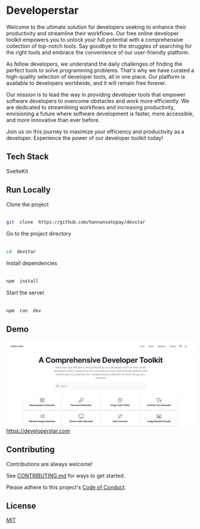 # Developerstar

Welcome to the ultimate solution for developers seeking to enhance their productivity and streamline their workflows. Our free online developer toolkit empowers you to unlock your full potential with a comprehensive collection of top-notch tools. Say goodbye to the struggles of searching for the right tools and embrace the convenience of our user-friendly platform.

As fellow developers, we understand the daily challenges of finding the perfect tools to solve programming problems. That's why we have curated a high-quality selection of developer tools, all in one place. Our platform is available to developers worldwide, and it will remain free forever.

Our mission is to lead the way in providing developer tools that empower software developers to overcome obstacles and work more efficiently. We are dedicated to streamlining workflows and increasing productivity, envisioning a future where software development is faster, more accessible, and more innovative than ever before.

Join us on this journey to maximize your efficiency and productivity as a developer. Experience the power of our developer toolkit today!

## Tech Stack

SvelteKit


## Run Locally

 Clone the project

```bash

git  clone  https://github.com/hannansatopay/devstar

```

Go to the project directory

```bash

cd  devstar

```

Install dependencies

```bash

npm  install

```

Start the server

  
```bash

npm  run  dev

```

## Demo
![Screenshot of the plaform](platform-screenshot.png)
https://developerstar.com


## Contributing
Contributions are always welcome!

See [CONTRIBUTING.md](docs/CONTRIBUTING.md) for ways to get started.

Please adhere to this project's [Code of Conduct](docs/CODE_OF_CONDUCT.md).

## License
[MIT](https://choosealicense.com/licenses/mit/)